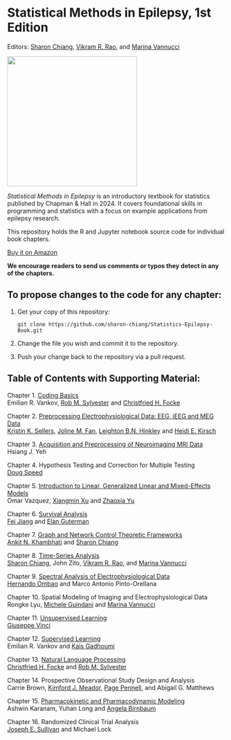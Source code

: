 # Statistical Methods in Epilepsy, 1st Edition
Editors: [Sharon Chiang](https://profiles.ucsf.edu/sharon.chiang), [Vikram R. Rao](https://profiles.ucsf.edu/vikram.rao), and [Marina Vannucci](https://profiles.rice.edu/faculty/marina-vannucci)

<img src="https://github.com/sharon-chiang/Statistics-Epilepsy-Book/assets/90107659/b2364679-3153-4f03-a861-b768f5ea984b" height="300">

_Statistical Methods in Epilepsy_ is an introductory textbook for statistics published by Chapman & Hall in 2024. It covers foundational skills in programming and statistics with a focus on example applications from epilepsy research.

This repository holds the R and Jupyter notebook source code for individual book chapters. 

[Buy it on Amazon](https://www.amazon.com/dp/1032184353?ref_=cm_sw_r_cp_ud_dp_39H8GH80QGCHFNH334G7)

**We encourage readers to send us comments or typos they detect in any of the chapters.**

## To propose changes to the code for any chapter:
1. Get your copy of this repository:

   ```
   git clone https://github.com/sharon-chiang/Statistics-Epilepsy-Book.git
   ```
2. Change the file you wish and commit it to the repository. 

3. Push your change back to the repository via a pull request.

## Table of Contents with Supporting Material:
Chapter 1. [Coding Basics](https://github.com/sharon-chiang/Statistics-Epilepsy-Book/tree/main/Chapter%2001)  
Emilian R. Vankov, [Rob M. Sylvester](https://github.com/robmsylvester) and [Christfried H. Focke](https://github.com/chris-boson)

Chapter 2. [Preprocessing Electrophysiological Data: EEG, iEEG and MEG Data](https://github.com/sharon-chiang/Statistics-Epilepsy-Book/tree/main/Chapter%2002)  
[Kristin K. Sellers](https://profiles.ucsf.edu/kristin.sellers), [Joline M. Fan](https://profiles.ucsf.edu/joline.fan), [Leighton B.N. Hinkley](https://profiles.ucsf.edu/leighton.hinkley) and [Heidi E. Kirsch](https://profiles.ucsf.edu/heidi.kirsch)

Chapter 3. [Acquisition and Preprocessing of Neuroimaging MRI Data](https://github.com/sharon-chiang/Statistics-Epilepsy-Book/tree/main/Chapter%2003)  
Hsiang J. Yeh

Chapter 4. Hypothesis Testing and Correction for Multiple Testing  
[Doug Speed](https://dougspeed.com/)

Chapter 5. [Introduction to Linear, Generalized Linear and Mixed-Effects Models](https://github.com/sharon-chiang/Statistics-Epilepsy-Book/tree/main/Chapter%2005)  
Omar Vazquez, [Xiangmin Xu](https://cnlm.uci.edu/xu/) and [Zhaoxia Yu](https://github.com/yu-zhaoxia?tab=repositories)

Chapter 6. [Survival Analysis](https://github.com/sharon-chiang/Statistics-Epilepsy-Book/tree/main/Chapter%2006)  
[Fei Jiang](https://profiles.ucsf.edu/fei.jiang) and [Elan Guterman](https://profiles.ucsf.edu/elan.guterman)

Chapter 7. [Graph and Network Control Theoretic Frameworks](https://github.com/sharon-chiang/Statistics-Epilepsy-Book/tree/main/Chapter%2007)  
[Ankit N. Khambhati](https://profiles.ucsf.edu/ankit.khambhati) and [Sharon Chiang](https://profiles.ucsf.edu/sharon.chiang)

Chapter 8. [Time-Series Analysis](https://github.com/sharon-chiang/Statistics-Epilepsy-Book/tree/main/Chapter%2008)  
[Sharon Chiang](https://profiles.ucsf.edu/sharon.chiang), John Zito, [Vikram R. Rao](https://profiles.ucsf.edu/vikram.rao), and [Marina Vannucci](https://profiles.rice.edu/faculty/marina-vannucci)

Chapter 9. [Spectral Analysis of Electrophysiological Data](https://github.com/sharon-chiang/Statistics-Epilepsy-Book/tree/main/Chapter%2009)  
[Hernando Ombao](https://www.kaust.edu.sa/en/study/faculty/hernando-ombao) and Marco Antonio Pinto-Orellana

Chapter 10. Spatial Modeling of Imaging and Electrophysiological Data  
Rongke Lyu, [Michele Guindani](https://www.faculty.uci.edu/profile/?facultyId=6486) and [Marina Vannucci](https://profiles.rice.edu/faculty/marina-vannucci)

Chapter 11. [Unsupervised Learning](https://github.com/sharon-chiang/Statistics-Epilepsy-Book/tree/main/Chapter%2011)  
[Giuseppe Vinci](https://acms.nd.edu/people/giuseppe-vinci/)

Chapter 12. [Supervised Learning](https://github.com/sharon-chiang/Statistics-Epilepsy-Book/tree/main/Chapter%2012)  
Emilian R. Vankov and [Kais Gadhoumi](https://nursing.duke.edu/directories/kais.gadhoumi)

Chapter 13. [Natural Language Processing](https://github.com/sharon-chiang/Statistics-Epilepsy-Book/tree/main/Chapter%2013)  
[Christfried H. Focke](https://github.com/chris-boson) and [Rob M. Sylvester](https://github.com/robmsylvester)

Chapter 14. Prospective Observational Study Design and Analysis  
Carrie Brown, [Kimford J. Meador](https://profiles.stanford.edu/kimford-meador), [Page Pennell](https://www.neurology.pitt.edu/people/page-b-pennell), and Abigail G. Matthews

Chapter 15. [Pharmacokinetic and Pharmacodynamic Modeling](https://github.com/sharon-chiang/Statistics-Epilepsy-Book/tree/main/Chapter%2015)  
Ashwin Karanam, Yuhan Long and [Angela Birnbaum](https://www.pharmacy.umn.edu/our-faculty-staff/our-faculty/angela-birnbaum)

Chapter 16. Randomized Clinical Trial Analysis  
[Joseph E. Sullivan](https://profiles.ucsf.edu/joseph.sullivan) and Michael Lock
